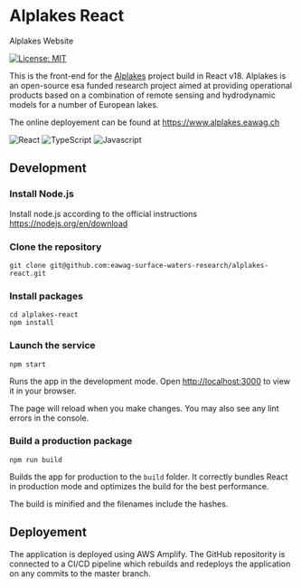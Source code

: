 # Alplakes React
Alplakes Website

[![License: MIT][mit-by-shield]][mit-by]

This is the front-end for the [Alplakes](https://eo4society.esa.int/projects/alplakes/) project build in React v18. Alplakes is an open-source esa funded research project aimed at providing operational products based on a combination of remote sensing and hydrodynamic models for a number of European lakes.

The online deployement can be found at https://www.alplakes.eawag.ch

![React][React] ![TypeScript][TypeScript] ![Javascript][javascript-by-shield]

## Development

### Install Node.js

Install node.js according to the official instructions https://nodejs.org/en/download

### Clone the repository

```console
git clone git@github.com:eawag-surface-waters-research/alplakes-react.git
```

### Install packages

```console
cd alplakes-react
npm install
```

### Launch the service

```console
npm start
```

Runs the app in the development mode. Open [http://localhost:3000](http://localhost:3000) to view it in your browser.

The page will reload when you make changes. You may also see any lint errors in the console.

### Build a production package

```console
npm run build
```

Builds the app for production to the `build` folder. It correctly bundles React in production mode and optimizes the build for the best performance.

The build is minified and the filenames include the hashes.

## Deployement

The application is deployed using AWS Amplify. The GitHub repositority is connected to a CI/CD pipeline which rebuilds and redeploys the application on any commits to the master branch.


[mit-by]: https://opensource.org/licenses/MIT
[mit-by-shield]: https://img.shields.io/badge/License-MIT-g.svg
[javascript-by-shield]: https://img.shields.io/badge/javascript-%23323330.svg?style=for-the-badge&logo=javascript&logoColor=%23F7DF1E
[airflow]: https://img.shields.io/badge/Apache%20Airflow-017CEE?style=for-the-badge&logo=Apache%20Airflow&logoColor=white
[React]: https://img.shields.io/badge/react-%2320232a.svg?style=for-the-badge&logo=react&logoColor=%2361DAFB
[TypeScript]: https://img.shields.io/badge/typescript-%23007ACC.svg?style=for-the-badge&logo=typescript&logoColor=white
